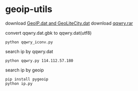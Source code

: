 # geoip-utils

download [GeoIP.dat and GeoLiteCity.dat](www.maxmind.com/download/geoip/database/)
download [qqwry.rar](http://update.cz88.net/soft/qqwry.rar)

convert qqwry.dat.gbk to qqwry.dat(utf8)

    python qqwry_iconv.py
    
search ip by qqwry.dat

    python qqwry.py 114.112.57.180
    
search ip by geoip

    pip install pygeoip
    python ip.py